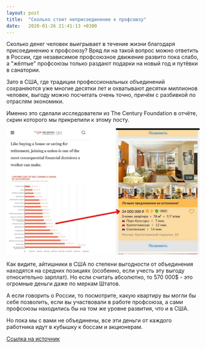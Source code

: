 ```yaml
---
layout: post
title:  "Сколько стоит неприсоединение к профсоюзу"
date:   2020-01-26 21:41:13 +0300
---
```


Сколько денег человек выигрывает в течение жизни благодаря присоединению к профсоюзу? Вряд ли на такой вопрос можно ответить в России, где независимое профсоюзное движение развито пока слабо, а "жёлтые" профсоюзы только раздают подарки на новый год и путёвки в санатории.

Зато в США, где традиции профессиональных объединений сохраняются уже многие десятки лет и охватывают десятки миллионов человек, выгоду можно посчитать очень точно, причём с разбивкой по отраслям экономики.

Именно это сделали исследователи из The Century Foundation в отчёте, скрин которого мы прикрепили к этому посту.

![image](../assets/images/weals_image.jpg)

Как видите, айтишники в США по степени выгодности от объединения находятся на средних позициях (особенно, если учесть эту выгоду относительно зарплат). Но если считать абсолютно, то 570 000$ - это огромные деньги даже по меркам Штатов.

А если говорить о России, то посмотрите, какую квартиру вы могли бы себе позволить, если вы участвовали в работе профсоюза, а сами профсоюзы находились бы на том же уровне развития, что и в США.

Но пока мы с вами не объединены, все эти деньги от каждого работника идут в кубышку к боссам и акционерам.

[Ссылка на источник][source]  



[source]: https://tcf.org/content/report/virtual-labor-organizing/